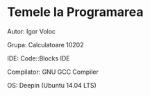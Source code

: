 # Temele la Programarea 

  Autor: Igor Voloc
  
  Grupa: Calculatoare 10202
  
  IDE: Code::Blocks IDE
  
  Compilator: GNU GCC Compiler
  
  OS: Deepin (Ubuntu 14.04 LTS)
